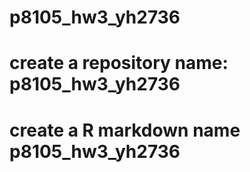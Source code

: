 # p8105_hw3_yh2736

# create a repository name: p8105_hw3_yh2736

# create a R markdown name p8105_hw3_yh2736
